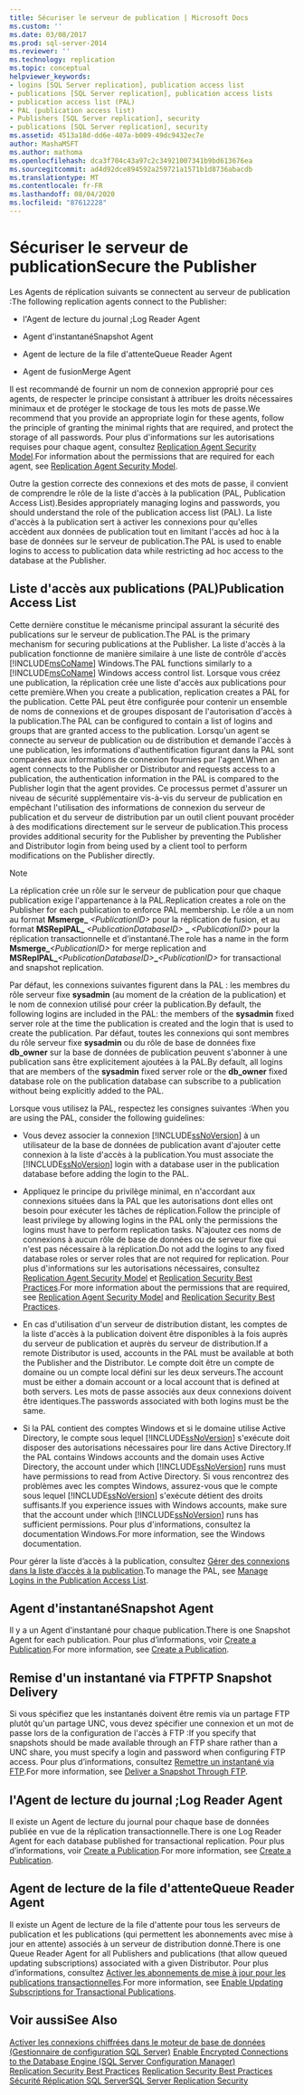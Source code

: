 ```yaml
---
title: Sécuriser le serveur de publication | Microsoft Docs
ms.custom: ''
ms.date: 03/08/2017
ms.prod: sql-server-2014
ms.reviewer: ''
ms.technology: replication
ms.topic: conceptual
helpviewer_keywords:
- logins [SQL Server replication], publication access list
- publications [SQL Server replication], publication access lists
- publication access list (PAL)
- PAL (publication access list)
- Publishers [SQL Server replication], security
- publications [SQL Server replication], security
ms.assetid: 4513a18d-dd6e-407a-b009-49dc9432ec7e
author: MashaMSFT
ms.author: mathoma
ms.openlocfilehash: dca3f704c43a97c2c34921007341b9bd613676ea
ms.sourcegitcommit: ad4d92dce894592a259721a1571b1d8736abacdb
ms.translationtype: MT
ms.contentlocale: fr-FR
ms.lasthandoff: 08/04/2020
ms.locfileid: "87612228"
---
```

# <a name="secure-the-publisher"></a><span data-ttu-id="e6805-102">Sécuriser le serveur de publication</span><span class="sxs-lookup"><span data-stu-id="e6805-102">Secure the Publisher</span></span>
  <span data-ttu-id="e6805-103">Les Agents de réplication suivants se connectent au serveur de publication :</span><span class="sxs-lookup"><span data-stu-id="e6805-103">The following replication agents connect to the Publisher:</span></span>  
  
-   <span data-ttu-id="e6805-104">l'Agent de lecture du journal ;</span><span class="sxs-lookup"><span data-stu-id="e6805-104">Log Reader Agent</span></span>  
  
-   <span data-ttu-id="e6805-105">Agent d'instantané</span><span class="sxs-lookup"><span data-stu-id="e6805-105">Snapshot Agent</span></span>  
  
-   <span data-ttu-id="e6805-106">Agent de lecture de la file d'attente</span><span class="sxs-lookup"><span data-stu-id="e6805-106">Queue Reader Agent</span></span>  
  
-   <span data-ttu-id="e6805-107">Agent de fusion</span><span class="sxs-lookup"><span data-stu-id="e6805-107">Merge Agent</span></span>  
  
 <span data-ttu-id="e6805-108">Il est recommandé de fournir un nom de connexion approprié pour ces agents, de respecter le principe consistant à attribuer les droits nécessaires minimaux et de protéger le stockage de tous les mots de passe.</span><span class="sxs-lookup"><span data-stu-id="e6805-108">We recommend that you provide an appropriate login for these agents, follow the principle of granting the minimal rights that are required, and protect the storage of all passwords.</span></span> <span data-ttu-id="e6805-109">Pour plus d'informations sur les autorisations requises pour chaque agent, consultez [Replication Agent Security Model](replication-agent-security-model.md).</span><span class="sxs-lookup"><span data-stu-id="e6805-109">For information about the permissions that are required for each agent, see [Replication Agent Security Model](replication-agent-security-model.md).</span></span>  
  
 <span data-ttu-id="e6805-110">Outre la gestion correcte des connexions et des mots de passe, il convient de comprendre le rôle de la liste d'accès à la publication (PAL, Publication Access List).</span><span class="sxs-lookup"><span data-stu-id="e6805-110">Besides appropriately managing logins and passwords, you should understand the role of the publication access list (PAL).</span></span> <span data-ttu-id="e6805-111">La liste d'accès à la publication sert à activer les connexions pour qu'elles accèdent aux données de publication tout en limitant l'accès ad hoc à la base de données sur le serveur de publication.</span><span class="sxs-lookup"><span data-stu-id="e6805-111">The PAL is used to enable logins to access to publication data while restricting ad hoc access to the database at the Publisher.</span></span>  
  
## <a name="publication-access-list"></a><span data-ttu-id="e6805-112">Liste d'accès aux publications (PAL)</span><span class="sxs-lookup"><span data-stu-id="e6805-112">Publication Access List</span></span>  
 <span data-ttu-id="e6805-113">Cette dernière constitue le mécanisme principal assurant la sécurité des publications sur le serveur de publication.</span><span class="sxs-lookup"><span data-stu-id="e6805-113">The PAL is the primary mechanism for securing publications at the Publisher.</span></span> <span data-ttu-id="e6805-114">La liste d'accès à la publication fonctionne de manière similaire à une liste de contrôle d'accès [!INCLUDE[msCoName](../../../includes/msconame-md.md)] Windows.</span><span class="sxs-lookup"><span data-stu-id="e6805-114">The PAL functions similarly to a [!INCLUDE[msCoName](../../../includes/msconame-md.md)] Windows access control list.</span></span> <span data-ttu-id="e6805-115">Lorsque vous créez une publication, la réplication crée une liste d'accès aux publications pour cette première.</span><span class="sxs-lookup"><span data-stu-id="e6805-115">When you create a publication, replication creates a PAL for the publication.</span></span> <span data-ttu-id="e6805-116">Cette PAL peut être configurée pour contenir un ensemble de noms de connexions et de groupes disposant de l'autorisation d'accès à la publication.</span><span class="sxs-lookup"><span data-stu-id="e6805-116">The PAL can be configured to contain a list of logins and groups that are granted access to the publication.</span></span> <span data-ttu-id="e6805-117">Lorsqu'un agent se connecte au serveur de publication ou de distribution et demande l'accès à une publication, les informations d'authentification figurant dans la PAL sont comparées aux informations de connexion fournies par l'agent.</span><span class="sxs-lookup"><span data-stu-id="e6805-117">When an agent connects to the Publisher or Distributor and requests access to a publication, the authentication information in the PAL is compared to the Publisher login that the agent provides.</span></span> <span data-ttu-id="e6805-118">Ce processus permet d'assurer un niveau de sécurité supplémentaire vis-à-vis du serveur de publication en empêchant l'utilisation des informations de connexion du serveur de publication et du serveur de distribution par un outil client pouvant procéder à des modifications directement sur le serveur de publication.</span><span class="sxs-lookup"><span data-stu-id="e6805-118">This process provides additional security for the Publisher by preventing the Publisher and Distributor login from being used by a client tool to perform modifications on the Publisher directly.</span></span>  
  
> [!NOTE]  
>  <span data-ttu-id="e6805-119">La réplication crée un rôle sur le serveur de publication pour que chaque publication exige l'appartenance à la PAL.</span><span class="sxs-lookup"><span data-stu-id="e6805-119">Replication creates a role on the Publisher for each publication to enforce PAL membership.</span></span> <span data-ttu-id="e6805-120">Le rôle a un nom au format **Msmerge_** _\<PublicationID>_ pour la réplication de fusion, et au format **MSReplPAL_** _\<PublicationDatabaseID>_ **_** _\<PublicationID>_ pour la réplication transactionnelle et d’instantané.</span><span class="sxs-lookup"><span data-stu-id="e6805-120">The role has a name in the form **Msmerge_**_\<PublicationID>_ for merge replication and **MSReplPAL_**_\<PublicationDatabaseID>_**_**_\<PublicationID>_ for transactional and snapshot replication.</span></span>  
  
 <span data-ttu-id="e6805-121">Par défaut, les connexions suivantes figurent dans la PAL : les membres du rôle serveur fixe **sysadmin** (au moment de la création de la publication) et le nom de connexion utilisé pour créer la publication.</span><span class="sxs-lookup"><span data-stu-id="e6805-121">By default, the following logins are included in the PAL: the members of the **sysadmin** fixed server role at the time the publication is created and the login that is used to create the publication.</span></span> <span data-ttu-id="e6805-122">Par défaut, toutes les connexions qui sont membres du rôle serveur fixe **sysadmin** ou du rôle de base de données fixe **db_owner** sur la base de données de publication peuvent s'abonner à une publication sans être explicitement ajoutées à la PAL.</span><span class="sxs-lookup"><span data-stu-id="e6805-122">By default, all logins that are members of the **sysadmin** fixed server role or the **db_owner** fixed database role on the publication database can subscribe to a publication without being explicitly added to the PAL.</span></span>  
  
 <span data-ttu-id="e6805-123">Lorsque vous utilisez la PAL, respectez les consignes suivantes :</span><span class="sxs-lookup"><span data-stu-id="e6805-123">When you are using the PAL, consider the following guidelines:</span></span>  
  
-   <span data-ttu-id="e6805-124">Vous devez associer la connexion [!INCLUDE[ssNoVersion](../../../includes/ssnoversion-md.md)] à un utilisateur de la base de données de publication avant d'ajouter cette connexion à la liste d'accès à la publication.</span><span class="sxs-lookup"><span data-stu-id="e6805-124">You must associate the [!INCLUDE[ssNoVersion](../../../includes/ssnoversion-md.md)] login with a database user in the publication database before adding the login to the PAL.</span></span>  
  
-   <span data-ttu-id="e6805-125">Appliquez le principe du privilège minimal, en n'accordant aux connexions situées dans la PAL que les autorisations dont elles ont besoin pour exécuter les tâches de réplication.</span><span class="sxs-lookup"><span data-stu-id="e6805-125">Follow the principle of least privilege by allowing logins in the PAL only the permissions the logins must have to perform replication tasks.</span></span> <span data-ttu-id="e6805-126">N'ajoutez ces noms de connexions à aucun rôle de base de données ou de serveur fixe qui n'est pas nécessaire à la réplication.</span><span class="sxs-lookup"><span data-stu-id="e6805-126">Do not add the logins to any fixed database roles or server roles that are not required for replication.</span></span> <span data-ttu-id="e6805-127">Pour plus d'informations sur les autorisations nécessaires, consultez [Replication Agent Security Model](replication-agent-security-model.md) et [Replication Security Best Practices](replication-security-best-practices.md).</span><span class="sxs-lookup"><span data-stu-id="e6805-127">For more information about the permissions that are required, see [Replication Agent Security Model](replication-agent-security-model.md) and [Replication Security Best Practices](replication-security-best-practices.md).</span></span>  
  
-   <span data-ttu-id="e6805-128">En cas d'utilisation d'un serveur de distribution distant, les comptes de la liste d'accès à la publication doivent être disponibles à la fois auprès du serveur de publication et auprès du serveur de distribution.</span><span class="sxs-lookup"><span data-stu-id="e6805-128">If a remote Distributor is used, accounts in the PAL must be available at both the Publisher and the Distributor.</span></span> <span data-ttu-id="e6805-129">Le compte doit être un compte de domaine ou un compte local défini sur les deux serveurs.</span><span class="sxs-lookup"><span data-stu-id="e6805-129">The account must be either a domain account or a local account that is defined at both servers.</span></span> <span data-ttu-id="e6805-130">Les mots de passe associés aux deux connexions doivent être identiques.</span><span class="sxs-lookup"><span data-stu-id="e6805-130">The passwords associated with both logins must be the same.</span></span>  
  
-   <span data-ttu-id="e6805-131">Si la PAL contient des comptes Windows et si le domaine utilise Active Directory, le compte sous lequel [!INCLUDE[ssNoVersion](../../../includes/ssnoversion-md.md)] s'exécute doit disposer des autorisations nécessaires pour lire dans Active Directory.</span><span class="sxs-lookup"><span data-stu-id="e6805-131">If the PAL contains Windows accounts and the domain uses Active Directory, the account under which [!INCLUDE[ssNoVersion](../../../includes/ssnoversion-md.md)] runs must have permissions to read from Active Directory.</span></span> <span data-ttu-id="e6805-132">Si vous rencontrez des problèmes avec les comptes Windows, assurez-vous que le compte sous lequel [!INCLUDE[ssNoVersion](../../../includes/ssnoversion-md.md)] s'exécute détient des droits suffisants.</span><span class="sxs-lookup"><span data-stu-id="e6805-132">If you experience issues with Windows accounts, make sure that the account under which [!INCLUDE[ssNoVersion](../../../includes/ssnoversion-md.md)] runs has sufficient permissions.</span></span> <span data-ttu-id="e6805-133">Pour plus d'informations, consultez la documentation Windows.</span><span class="sxs-lookup"><span data-stu-id="e6805-133">For more information, see the Windows documentation.</span></span>  
  
 <span data-ttu-id="e6805-134">Pour gérer la liste d’accès à la publication, consultez [Gérer des connexions dans la liste d’accès à la publication](manage-logins-in-the-publication-access-list.md).</span><span class="sxs-lookup"><span data-stu-id="e6805-134">To manage the PAL, see [Manage Logins in the Publication Access List](manage-logins-in-the-publication-access-list.md).</span></span>  
  
## <a name="snapshot-agent"></a><span data-ttu-id="e6805-135">Agent d'instantané</span><span class="sxs-lookup"><span data-stu-id="e6805-135">Snapshot Agent</span></span>  
 <span data-ttu-id="e6805-136">Il y a un Agent d'instantané pour chaque publication.</span><span class="sxs-lookup"><span data-stu-id="e6805-136">There is one Snapshot Agent for each publication.</span></span> <span data-ttu-id="e6805-137">Pour plus d’informations, voir [Create a Publication](../publish/create-a-publication.md).</span><span class="sxs-lookup"><span data-stu-id="e6805-137">For more information, see [Create a Publication](../publish/create-a-publication.md).</span></span>  
  
## <a name="ftp-snapshot-delivery"></a><span data-ttu-id="e6805-138">Remise d'un instantané via FTP</span><span class="sxs-lookup"><span data-stu-id="e6805-138">FTP Snapshot Delivery</span></span>  
 <span data-ttu-id="e6805-139">Si vous spécifiez que les instantanés doivent être remis via un partage FTP plutôt qu'un partage UNC, vous devez spécifier une connexion et un mot de passe lors de la configuration de l'accès à FTP :</span><span class="sxs-lookup"><span data-stu-id="e6805-139">If you specify that snapshots should be made available through an FTP share rather than a UNC share, you must specify a login and password when configuring FTP access.</span></span> <span data-ttu-id="e6805-140">Pour plus d’informations, consultez [Remettre un instantané via FTP](../publish/deliver-a-snapshot-through-ftp.md).</span><span class="sxs-lookup"><span data-stu-id="e6805-140">For more information, see [Deliver a Snapshot Through FTP](../publish/deliver-a-snapshot-through-ftp.md).</span></span>  
  
## <a name="log-reader-agent"></a><span data-ttu-id="e6805-141">l'Agent de lecture du journal ;</span><span class="sxs-lookup"><span data-stu-id="e6805-141">Log Reader Agent</span></span>  
 <span data-ttu-id="e6805-142">Il existe un Agent de lecture du journal pour chaque base de données publiée en vue de la réplication transactionnelle.</span><span class="sxs-lookup"><span data-stu-id="e6805-142">There is one Log Reader Agent for each database published for transactional replication.</span></span> <span data-ttu-id="e6805-143">Pour plus d’informations, voir [Create a Publication](../publish/create-a-publication.md).</span><span class="sxs-lookup"><span data-stu-id="e6805-143">For more information, see [Create a Publication](../publish/create-a-publication.md).</span></span>  
  
## <a name="queue-reader-agent"></a><span data-ttu-id="e6805-144">Agent de lecture de la file d'attente</span><span class="sxs-lookup"><span data-stu-id="e6805-144">Queue Reader Agent</span></span>  
 <span data-ttu-id="e6805-145">Il existe un Agent de lecture de la file d'attente pour tous les serveurs de publication et les publications (qui permettent les abonnements avec mise à jour en attente) associés à un serveur de distribution donné.</span><span class="sxs-lookup"><span data-stu-id="e6805-145">There is one Queue Reader Agent for all Publishers and publications (that allow queued updating subscriptions) associated with a given Distributor.</span></span> <span data-ttu-id="e6805-146">Pour plus d’informations, consultez [Activer les abonnements de mise à jour pour les publications transactionnelles](../publish/enable-updating-subscriptions-for-transactional-publications.md).</span><span class="sxs-lookup"><span data-stu-id="e6805-146">For more information, see [Enable Updating Subscriptions for Transactional Publications](../publish/enable-updating-subscriptions-for-transactional-publications.md).</span></span>  
  
## <a name="see-also"></a><span data-ttu-id="e6805-147">Voir aussi</span><span class="sxs-lookup"><span data-stu-id="e6805-147">See Also</span></span>  
 <span data-ttu-id="e6805-148">[Activer les connexions chiffrées dans le moteur de base de données &#40;Gestionnaire de configuration SQL Server&#41;](../../../database-engine/configure-windows/enable-encrypted-connections-to-the-database-engine.md) </span><span class="sxs-lookup"><span data-stu-id="e6805-148">[Enable Encrypted Connections to the Database Engine &#40;SQL Server Configuration Manager&#41;](../../../database-engine/configure-windows/enable-encrypted-connections-to-the-database-engine.md) </span></span>  
 <span data-ttu-id="e6805-149">[Replication Security Best Practices](replication-security-best-practices.md) </span><span class="sxs-lookup"><span data-stu-id="e6805-149">[Replication Security Best Practices](replication-security-best-practices.md) </span></span>  
 [<span data-ttu-id="e6805-150">Sécurité Réplication SQL Server</span><span class="sxs-lookup"><span data-stu-id="e6805-150">SQL Server Replication Security</span></span>](view-and-modify-replication-security-settings.md)  
  
  
